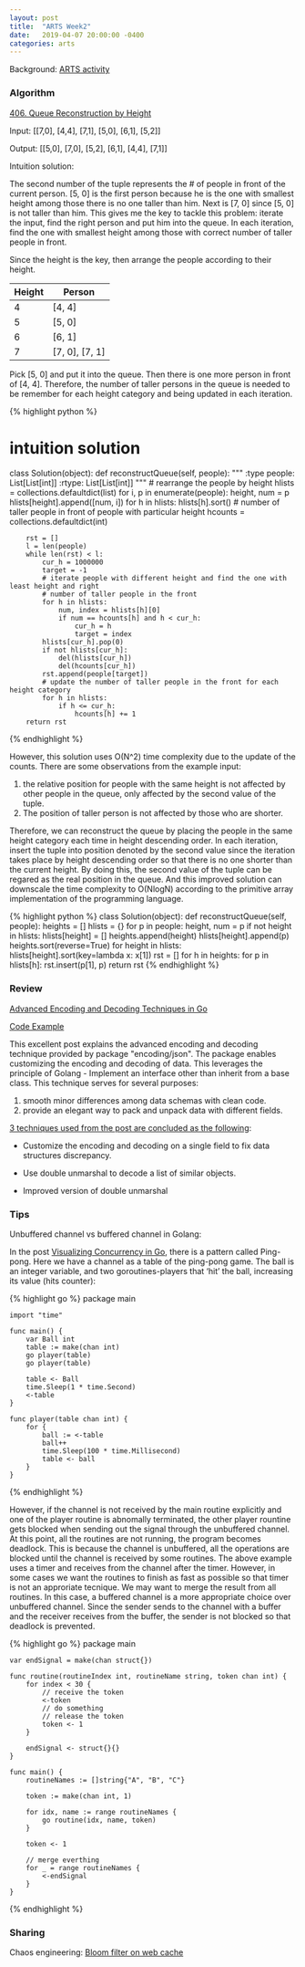 ```yaml
---
layout: post
title:  "ARTS Week2"
date:   2019-04-07 20:00:00 -0400
categories: arts 
---
```

Background: [ARTS activity](https://www.zhihu.com/question/301150832)


### Algorithm

[406. Queue Reconstruction by Height](https://leetcode.com/problems/queue-reconstruction-by-height/)

Input:
[[7,0], [4,4], [7,1], [5,0], [6,1], [5,2]]

Output:
[[5,0], [7,0], [5,2], [6,1], [4,4], [7,1]]

Intuition solution:

The second number of the tuple represents the # of people in front of the current person. [5, 0] is the first person because he is the one with smallest height among those there is no one taller than him. Next is [7, 0] since [5, 0] is not taller than him. This gives me the key to tackle this problem: iterate the input, find the right person and put him into the queue. In each iteration, find the one with smallest height among those with correct number of taller people in front.

Since the height is the key, then arrange the people according to their height.

| Height | Person |
| ----------- | ----------- |
| 4 | [4, 4] |
| 5 | [5, 0] |
| 6 | [6, 1] |
| 7 | [7, 0], [7, 1] |

Pick [5, 0] and put it into the queue. Then there is one more person in front of [4, 4]. Therefore, the number of taller persons in the queue is needed to be remember for each height category and being updated in each iteration.

{% highlight python %}
# intuition solution
class Solution(object):
    def reconstructQueue(self, people):
        """
        :type people: List[List[int]]
        :rtype: List[List[int]]
        """
        # rearrange the people by height
        hlists = collections.defaultdict(list)
        for i, p in enumerate(people):
            height, num = p
            hlists[height].append([num, i])
        for h in hlists:
            hlists[h].sort()
        # number of taller people in front of people with particular height
        hcounts = collections.defaultdict(int) 

        rst = []
        l = len(people)
        while len(rst) < l:
            cur_h = 1000000
            target = -1
            # iterate people with different height and find the one with least height and right
            # number of taller people in the front
            for h in hlists:
                num, index = hlists[h][0]
                if num == hcounts[h] and h < cur_h:
                    cur_h = h
                    target = index
            hlists[cur_h].pop(0)
            if not hlists[cur_h]:
                del(hlists[cur_h])
                del(hcounts[cur_h])
            rst.append(people[target])
            # update the number of taller people in the front for each height category
            for h in hlists:
                if h <= cur_h:
                    hcounts[h] += 1
        return rst
{% endhighlight %}

However, this solution uses O(N^2) time complexity due to the update of the counts. There are some observations from the example input: 

1. the relative position for people with the same height is not affected by other people in the queue, only affected by the second value of the tuple. 
2. The position of taller person is not affected by those who are shorter.

Therefore, we can reconstruct the queue by placing the people in the same height category each time in height descending order. In each iteration, insert the tuple into position denoted by the second value since the iteration takes place by height descending order so that there is no one shorter than the current height. By doing this, the second value of the tuple can be regared as the real position in the queue. And this improved solution can downscale the time complexity to O(NlogN) according to the primitive array implementation of the programming language.

{% highlight python %}
class Solution(object):
    def reconstructQueue(self, people):
        heights = []
        hlists = {}
        for p in people:
            height, num = p
            if not height in hlists:
                hlists[height] = []
                heights.append(height)
            hlists[height].append(p)
        heights.sort(reverse=True)
        for height in hlists:
            hlists[height].sort(key=lambda x: x[1])
        rst = []
        for h in heights:
            for p in hlists[h]:
                rst.insert(p[1], p)
        return rst
{% endhighlight %}

### Review

[Advanced Encoding and Decoding Techniques in Go ](https://blog.gopheracademy.com/advent-2016/advanced-encoding-decoding/)

[Code Example](https://github.com/kuangwanjing/designpatterns/tree/master/go/json_adapter)

This excellent post explains the advanced encoding and decoding technique provided by package "encoding/json". The package enables customizing the encoding and decoding of data. This leverages the principle of Golang - Implement an interface other than inherit from a base class. This technique serves for several purposes:

1. smooth minor differences among data schemas with clean code.
2. provide an elegant way to pack and unpack data with different fields.

[3 techniques used from the post are concluded as the following](https://github.com/kuangwanjing/designpatterns/wiki):

* Customize the encoding and decoding on a single field to fix data structures discrepancy.

* Use double unmarshal to decode a list of similar objects.

* Improved version of double unmarshal

### Tips

Unbuffered channel vs buffered channel in Golang:

In the post [Visualizing Concurrency in Go](https://divan.dev/posts/go_concurrency_visualize/), there is a pattern called Ping-pong. Here we have a channel as a table of the ping-pong game. The ball is an integer variable, and two goroutines-players that ‘hit’ the ball, increasing its value (hits counter):

{% highlight go %}
    package main

    import "time"

    func main() {
        var Ball int
        table := make(chan int)
        go player(table)
        go player(table)

        table <- Ball
        time.Sleep(1 * time.Second)
        <-table
    }

    func player(table chan int) {
        for {
            ball := <-table
            ball++
            time.Sleep(100 * time.Millisecond)
            table <- ball
        }
    }
{% endhighlight %}

However, if the channel is not received by the main routine explicitly and one of the player routine is abnomally terminated, the other player rountine gets blocked when sending out the signal through the unbuffered channel. At this point, all the routines are not running, the program becomes deadlock. This is because the channel is unbuffered, all the operations are blocked until the channel is received by some routines. The above example uses a timer and receives from the channel after the timer. However, in some cases we want the routines to finish as fast as possible so that timer is not an approriate tecnique. We may want to merge the result from all routines. In this case, a buffered channel is a more appropriate choice over unbuffered channel. Since the sender sends to the channel with a buffer and the receiver receives from the buffer, the sender is not blocked so that deadlock is prevented.

{% highlight go %}
    package main

    var endSignal = make(chan struct{})

    func routine(routineIndex int, routineName string, token chan int) {
        for index < 30 {
            // receive the token
            <-token
            // do something
            // release the token
            token <- 1
        }

        endSignal <- struct{}{}
    }

    func main() {
        routineNames := []string{"A", "B", "C"}

        token := make(chan int, 1)

        for idx, name := range routineNames {
            go routine(idx, name, token)
        }

        token <- 1

        // merge everthing
        for _ = range routineNames {
            <-endSignal
        }
    }
{% endhighlight %}

### Sharing
Chaos engineering: [Bloom filter on web cache](https://www.slideshare.net/felixgessert/bloom-filters-for-web-caching-lightning-talk)
